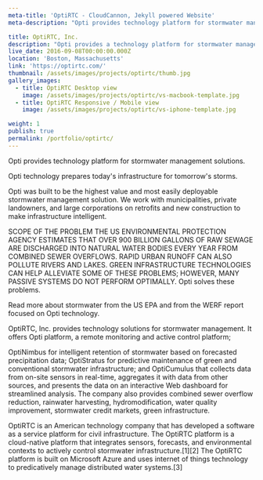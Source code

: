 ```yaml
---
meta-title: 'OptiRTC - CloudCannon, Jekyll powered Website'
meta-description: "Opti provides technology platform for stormwater management solutions."

title: OptiRTC, Inc.
description: "Opti provides a technology platform for stormwater management solutions for municipalities, private landowners, and large corporations. Our challenge was to convert Opti's existing custom PHP website to leverage the CloudCannon CMS to allow their staff the ability to easily manage content."
live_date: 2016-09-08T00:00:00.000Z
location: 'Boston, Massachusetts'
link: 'https://optirtc.com/'
thumbnail: /assets/images/projects/optirtc/thumb.jpg
gallery_images:
  - title: OptiRTC Desktop view
    image: /assets/images/projects/optirtc/vs-macbook-template.jpg
  - title: OptiRTC Responsive / Mobile view
    image: /assets/images/projects/optirtc/vs-iphone-template.jpg

weight: 1
publish: true
permalink: /portfolio/optirtc/
---
```

Opti provides technology platform for stormwater management solutions.




Opti technology prepares today's infrastructure for tomorrow's storms.


Opti was built to be the highest value and most easily deployable stormwater management solution. We work with municipalities, private landowners, and large corporations on retrofits and new construction to make infrastructure intelligent.

SCOPE OF THE PROBLEM
THE US ENVIRONMENTAL PROTECTION AGENCY ESTIMATES THAT OVER 900 BILLION GALLONS OF RAW SEWAGE ARE DISCHARGED INTO NATURAL WATER BODIES EVERY YEAR FROM COMBINED SEWER OVERFLOWS.
RAPID URBAN RUNOFF CAN ALSO POLLUTE RIVERS AND LAKES.
GREEN INFRASTRUCTURE TECHNOLOGIES CAN HELP ALLEVIATE SOME OF THESE PROBLEMS; HOWEVER, MANY PASSIVE SYSTEMS DO NOT PERFORM OPTIMALLY.
Opti solves these problems.

Read more about stormwater from the US EPA and from the WERF report focused on Opti technology.




OptiRTC, Inc. provides technology solutions for stormwater management. It offers Opti platform, a remote monitoring and active control platform;

 OptiNimbus for intelligent retention of stormwater based on forecasted precipitation data; OptiStratus for predictive maintenance of green and conventional stormwater infrastructure; and OptiCumulus that collects data from on-site sensors in real-time, aggregates it with data from other sources, and presents the data on an interactive Web dashboard for streamlined analysis. The company also provides combined sewer overflow reduction, rainwater harvesting, hydromodification, water quality improvement, stormwater credit markets, green infrastructure.


OptiRTC is an American technology company that has developed a software as a service platform for civil infrastructure. The OptiRTC platform is a cloud-native platform that integrates sensors, forecasts, and environmental contexts to actively control stormwater infrastructure.[1][2] The OptiRTC platform is built on Microsoft Azure and uses internet of things technology to predicatively manage distributed water systems.[3]
